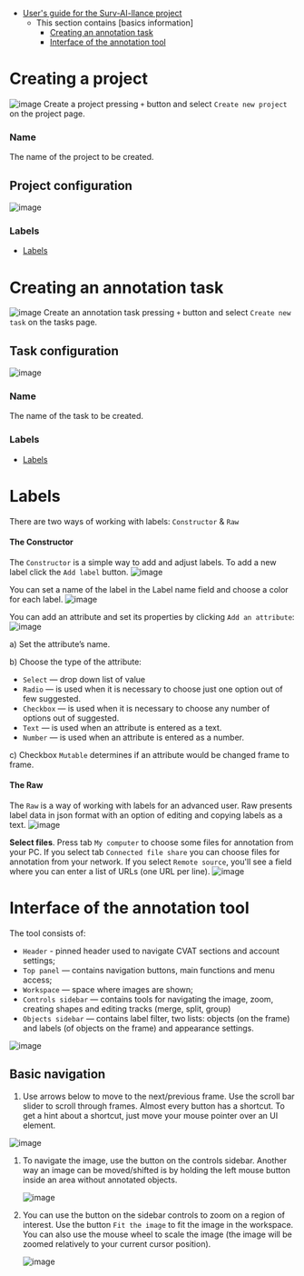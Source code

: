 - [User's guide for the Surv-AI-llance project](../README.md)
    - This section contains [basics information]
        - [Creating an annotation task](#creating-an-annotation-task)
        - [Interface of the annotation tool](#interface-of-the-annotation-tool)

# Creating a project
![image](https://user-images.githubusercontent.com/35894891/200163016-94e648ed-6eaa-4e82-8bea-0d5877faba83.png)
Create a project pressing ``+`` button and select ``Create new project`` on the project page.

### Name
The name of the project to be created.

## Project configuration
![image](https://user-images.githubusercontent.com/35894891/200163191-48c991db-a3e6-4a8a-9dcc-660d3002d438.png)

### Labels
- [Labels](./basics.md#labels-2)

# Creating an annotation task
![image](https://user-images.githubusercontent.com/35894891/166926067-d6a6dc51-a73a-4ba3-bfea-e55b0e0a7bbe.png)
Create an annotation task pressing ``+`` button and select ``Create new task`` on the tasks page.

## Task configuration
![image](https://user-images.githubusercontent.com/35894891/166926907-bcf56a06-0db6-4327-9eec-e2183b895be3.png)

### Name
The name of the task to be created.

### Labels
- [Labels](./basics.md#labels-2)

# Labels
There are two ways of working with labels: ``Constructor`` & ``Raw``

#### The Constructor
The ``Constructor`` is a simple way to add and adjust labels. To add a new label click the ``Add label`` button.
![image](https://user-images.githubusercontent.com/35894891/166927448-85f2fbb9-6148-4271-90ba-2ad3446345c6.png)

You can set a name of the label in the Label name field and choose a color for each label.
![image](https://user-images.githubusercontent.com/35894891/166933036-ef249177-1d44-4d1b-91eb-5aacc5bc3eef.png)

You can add an attribute and set its properties by clicking ``Add an attribute``:
![image](https://user-images.githubusercontent.com/35894891/166932845-ed4a0c97-b2a6-4dab-82a9-cc48291f0353.png)

a) Set the attribute’s name.

b) Choose the type of the attribute:
* ``Select`` — drop down list of value
* ``Radio`` — is used when it is necessary to choose just one option out of few suggested.
* ``Checkbox`` — is used when it is necessary to choose any number of options out of suggested.
* ``Text`` — is used when an attribute is entered as a text.
* ``Number`` — is used when an attribute is entered as a number.

c) Checkbox ``Mutable`` determines if an attribute would be changed frame to frame.

#### The Raw
The ``Raw`` is a way of working with labels for an advanced user. Raw presents label data in json format with an option of editing and copying labels as a text. 
![image](https://user-images.githubusercontent.com/35894891/170944919-05f7dd28-f493-467f-80b2-67f19796d573.png)

<b>Select files</b>. Press tab ``My computer`` to choose some files for annotation from your PC. If you select tab ``Connected file share`` you can choose files for annotation from your network. If you select ``Remote source``, you'll see a field where you can enter a list of URLs (one URL per line).
![image](https://user-images.githubusercontent.com/35894891/170945341-c233d305-aa03-4a36-a1e3-d0eae481b7a6.png)


# Interface of the annotation tool
The tool consists of:
- ``Header`` -  pinned header used to navigate CVAT sections and account settings;
- ``Top panel`` — contains navigation buttons, main functions and menu access;
- ``Workspace`` — space where images are shown;
- ``Controls sidebar`` — contains tools for navigating the image, zoom,
  creating shapes and editing tracks (merge, split, group)
- ``Objects sidebar`` — contains label filter, two lists:
  objects (on the frame) and labels (of objects on the frame) and appearance settings.
  
![image](https://user-images.githubusercontent.com/35894891/199857672-946d4a4b-92c8-470b-b50f-83c909560631.png)

## Basic navigation

1.  Use arrows below to move to the next/previous frame.
    Use the scroll bar slider to scroll through frames.
    Almost every button has a shortcut.
    To get a hint about a shortcut, just move your mouse pointer over an UI element.

   ![image](https://user-images.githubusercontent.com/35894891/170958991-efd8090e-ad52-40d2-9f86-47d93b37b6bb.png)

1.  To navigate the image, use the button on the controls sidebar.
    Another way an image can be moved/shifted is by holding the left mouse button inside
    an area without annotated objects.

    ![image](https://user-images.githubusercontent.com/35894891/170959056-e89dfe25-dc99-4e2c-9634-9f58c97c46d1.png)

1.  You can use the button on the sidebar controls to zoom on a region of interest.
    Use the button ``Fit the image`` to fit the image in the workspace.
    You can also use the mouse wheel to scale the image
    (the image will be zoomed relatively to your current cursor position).

    ![image](https://user-images.githubusercontent.com/35894891/170959093-1b577a9a-9922-4782-baf3-b2214719d818.png)




